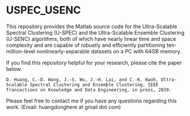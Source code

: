 # USPEC_USENC

This repository provides the Matlab source code for the Ultra-Scalable Spectral Clustering (U-SPEC) and the Ultra-Scalable Ensemble Clustering (U-SENC) algorithms, both of which have nearly linear time and space complexity and are capable of robustly and efficiently partitioning ten-million-level nonlinearly-separable datasets on a PC with 64GB memory.

If you find this repository helpful for your research, please cite the paper below. 

`
D. Huang, C.-D. Wang, J.-S. Wu, J.-H. Lai, and C.-K. Kwoh, Ultra-Scalable Spectral Clustering and Ensemble Clustering, IEEE Transactions on Knowledge and Data Engineering, in press, 2020. 
`

Please feel free to contact me if you have any questions regarding this work. (Email: huangdonghere at gmail dot com)
